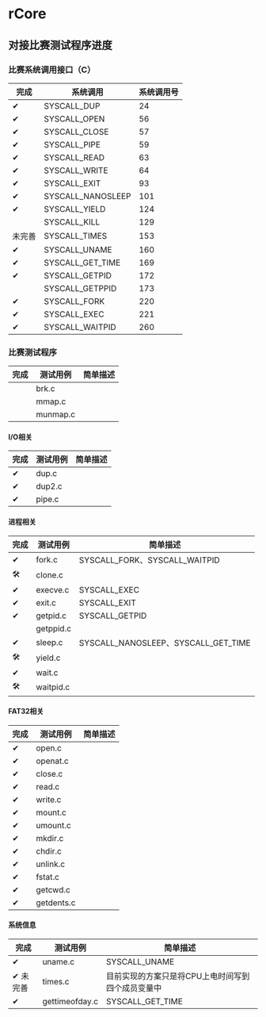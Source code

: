 # rCore
## 对接比赛测试程序进度
### 比赛系统调用接口（C）
| 完成   | 系统调用          | 系统调用号 |
| ------ | ----------------- | ---------- |
| ✔      | SYSCALL_DUP       | 24         |
| ✔      | SYSCALL_OPEN      | 56         |
| ✔      | SYSCALL_CLOSE     | 57         |
| ✔      | SYSCALL_PIPE      | 59         |
| ✔      | SYSCALL_READ      | 63         |
| ✔      | SYSCALL_WRITE     | 64         |
| ✔      | SYSCALL_EXIT      | 93         |
| ✔      | SYSCALL_NANOSLEEP | 101        |
| ✔      | SYSCALL_YIELD     | 124        |
|        | SYSCALL_KILL      | 129        |
| 未完善 | SYSCALL_TIMES     | 153        |
| ✔      | SYSCALL_UNAME     | 160        |
| ✔      | SYSCALL_GET_TIME  | 169        |
| ✔      | SYSCALL_GETPID    | 172        |
|        | SYSCALL_GETPPID   | 173        |
| ✔      | SYSCALL_FORK      | 220        |
| ✔      | SYSCALL_EXEC      | 221        |
| ✔      | SYSCALL_WAITPID   | 260        |

### 比赛测试程序
| 完成 | 测试用例 | 简单描述 |
| ---- | -------- | -------- |
|      | brk.c    |
|      | mmap.c   |
|      | munmap.c |

#### I/O相关
| 完成 | 测试用例 | 简单描述 |
| ---- | -------- | -------- |
| ✔    | dup.c    |
| ✔    | dup2.c   |
| ✔    | pipe.c   |

#### 进程相关
| 完成 | 测试用例  | 简单描述                            |
| ---- | --------- | ----------------------------------- |
| ✔    | fork.c    | SYSCALL_FORK、SYSCALL_WAITPID       |
| 🛠    | clone.c   |
| ✔    | execve.c  | SYSCALL_EXEC                        |
| ✔    | exit.c    | SYSCALL_EXIT                        |
| ✔    | getpid.c  | SYSCALL_GETPID                      |
|      | getppid.c |
| ✔    | sleep.c   | SYSCALL_NANOSLEEP、SYSCALL_GET_TIME |
| 🛠    | yield.c   |
| ✔    | wait.c    |
| 🛠    | waitpid.c |

#### FAT32相关
| 完成 | 测试用例   | 简单描述 |
| ---- | ---------- | -------- |
| ✔    | open.c     |
| ✔    | openat.c   |
| ✔    | close.c    |
| ✔    | read.c     |
| ✔    | write.c    |
| ✔    | mount.c    |
| ✔    | umount.c   |
| ✔    | mkdir.c    |
| ✔    | chdir.c    |
| ✔    | unlink.c   |
| ✔    | fstat.c    |
| ✔    | getcwd.c   |
| ✔    | getdents.c |

#### 系统信息
| 完成     | 测试用例       | 简单描述                                          |
| -------- | -------------- | ------------------------------------------------- |
| ✔        | uname.c        | SYSCALL_UNAME                                     |
| ✔ 未完善 | times.c        | 目前实现的方案只是将CPU上电时间写到四个成员变量中 |
| ✔        | gettimeofday.c | SYSCALL_GET_TIME                                  |